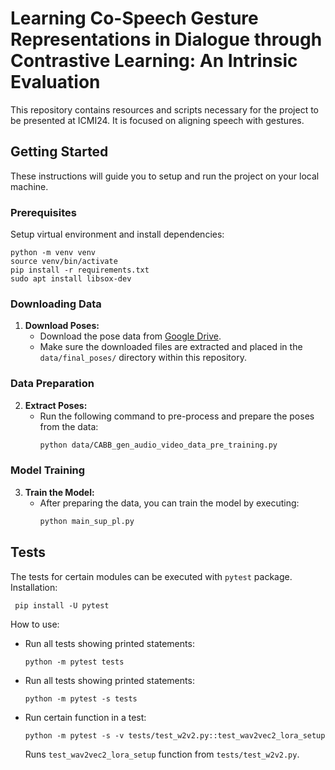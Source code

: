 # Learning Co-Speech Gesture Representations in Dialogue through Contrastive Learning: An Intrinsic Evaluation
This repository contains resources and scripts necessary for the project to be presented at ICMI24. It is focused on aligning speech with gestures.

## Getting Started
These instructions will guide you to setup and run the project on your local machine.

### Prerequisites
Setup virtual environment and install dependencies:
```
python -m venv venv
source venv/bin/activate
pip install -r requirements.txt
sudo apt install libsox-dev
```

### Downloading Data
1. **Download Poses:** 
   - Download the pose data from [Google Drive](https://drive.google.com/file/d/15SwxhEXC4JOJ0XYiQ-WcrGSmEVVvdIDB/view).
   - Make sure the downloaded files are extracted and placed in the `data/final_poses/` directory within this repository.

### Data Preparation
2. **Extract Poses:** 
   - Run the following command to pre-process and prepare the poses from the data:
     ```bash
     python data/CABB_gen_audio_video_data_pre_training.py
     ```

### Model Training
3. **Train the Model:** 
   - After preparing the data, you can train the model by executing:
     ```bash
     python main_sup_pl.py
     ```

## Tests
The tests for certain modules can be executed with `pytest` package. Installation:

``` pip install -U pytest```

How to use:
- Run all tests showing printed statements:

    ```python -m pytest tests```

- Run all tests showing printed statements:

    ```python -m pytest -s tests```

- Run certain function in a test:

    ```python -m pytest -s -v tests/test_w2v2.py::test_wav2vec2_lora_setup```
    
    Runs `test_wav2vec2_lora_setup` function from `tests/test_w2v2.py`.
